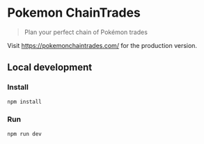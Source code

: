 # Pokemon ChainTrades

> Plan your perfect chain of Pokémon trades

Visit https://pokemonchaintrades.com/ for the production version.

## Local development

### Install

```sh
npm install
```

### Run

```sh
npm run dev
```
